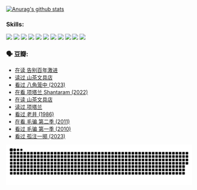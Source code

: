 
[![Anurag's github stats](https://github-readme-stats.vercel.app/api?username=w940853815)](https://github.com/anuraghazra/github-readme-stats)

### Skills:

<code><img height="32" src="https://cdn.jsdelivr.net/npm/simple-icons@v5/icons/python.svg"></code>
<code><img height="32" src="https://cdn.jsdelivr.net/npm/simple-icons@v5/icons/javascript.svg"></code>
<code><img height="32" src="https://cdn.jsdelivr.net/npm/simple-icons@v5/icons/django.svg"></code>
<code><img height="32" src="https://cdn.jsdelivr.net/npm/simple-icons@v5/icons/flask.svg"></code>
<code><img height="32" src="https://cdn.jsdelivr.net/npm/simple-icons@v5/icons/vuetify.svg"></code>
<code><img height="32" src="https://cdn.jsdelivr.net/npm/simple-icons@v5/icons/git.svg"></code>
<code><img height="32" src="https://cdn.jsdelivr.net/npm/simple-icons@v5/icons/docker.svg"></code>
<code><img height="32" src="https://cdn.jsdelivr.net/npm/simple-icons@v5/icons/postgresql.svg"></code>
<code><img height="32" src="https://cdn.jsdelivr.net/npm/simple-icons@v5/icons/elasticsearch.svg"></code>
<code><img height="32" src="https://cdn.jsdelivr.net/npm/simple-icons@v5/icons/macos.svg"></code>
<code><img height="32" src="https://cdn.jsdelivr.net/npm/simple-icons@v5/icons/linux.svg"></code>

### 🗣 豆瓣:

<!-- DOUBAN-ACTIVITIES:START -->
- [在读 告别百年激进](https://www.douban.com/people/136069238/status/4374953075/?_i=95744978)
- [读过 山茶文具店](https://www.douban.com/people/136069238/status/4374952154/?_i=95744978)
- [看过 八角笼中‎ (2023)](https://www.douban.com/people/136069238/status/4367541707/?_i=95744978)
- [在看 项塔兰 Shantaram‎ (2022)](https://www.douban.com/people/136069238/status/4365497032/?_i=95744978)
- [在读 山茶文具店](https://www.douban.com/people/136069238/status/4364620725/?_i=95744978)
- [读过 项塔兰](https://www.douban.com/people/136069238/status/4364620288/?_i=95744978)
- [看过 老井‎ (1986)](https://www.douban.com/people/136069238/status/4362366672/?_i=95744978)
- [在看 毛骗 第二季‎ (2011)](https://www.douban.com/people/136069238/status/4355752869/?_i=95744978)
- [看过 毛骗 第一季‎ (2010)](https://www.douban.com/people/136069238/status/4355752667/?_i=95744978)
- [看过 孤注一掷‎ (2023)](https://www.douban.com/people/136069238/status/4354774568/?_i=95744978)
<!-- DOUBAN-ACTIVITIES:END -->


![Snake animation](https://raw.githubusercontent.com/w940853815/w940853815/output/github-contribution-grid-snake.svg)

<!--
**w940853815/w940853815** is a ✨ _special_ ✨ repository because its `README.md` (this file) appears on your GitHub profile.

Here are some ideas to get you started:

- 🔭 I’m currently working on ...
- 🌱 I’m currently learning ...
- 👯 I’m looking to collaborate on ...
- 🤔 I’m looking for help with ...
- 💬 Ask me about ...
- 📫 How to reach me: ...
- 😄 Pronouns: ...
- ⚡ Fun fact: ...
-->
